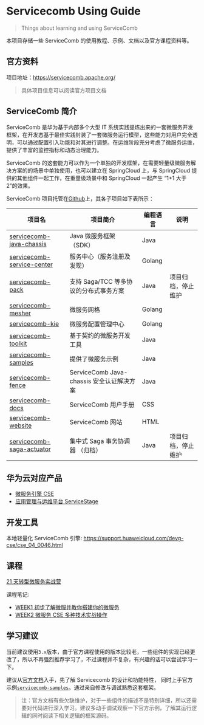 # Servicecomb Using Guide

> Things about learning and using ServiceComb

本项目存储一些 ServiceComb 的使用教程、示例、文档以及官方课程资料等。

## 官方资料

项目地址：https://servicecomb.apache.org/

> 具体项目信息可以阅读官方项目文档

## ServiceComb 简介

ServiceComb 是华为基于内部多个大型 IT 系统实践提炼出来的一套微服务开发框架，在开发态基于最佳实践封装了一套微服务运行模型，这些能力对用户完全透明，可以通过配置引入功能和对其进行调整。在运维阶段充分考虑了微服务运维，提供了丰富的监控指标和动态治理能力。

ServiceComb 的这套能力可以作为一个单独的开发框架，在需要轻量级微服务解决方案的的场景中单独使用，也可以建立在 SpringCloud 上，与 SpringCloud 提供的其他组件一起工作，在重量级场景中和 SpringCloud 一起产生 “1+1 大于 2”的效果。

ServiceComb 项目托管在[Github](https://github.com/apache?q=servicecomb)上，其各子项目如下表所示：

| 项目名                                                                             | 项目简介                                  | 编程语言 | 说明               |
| ---------------------------------------------------------------------------------- | ----------------------------------------- | -------- | ------------------ |
| [servicecomb-java-chassis](https://github.com/apache/servicecomb-java-chassis)     | Java 微服务框架（SDK）                    | Java     |                    |
| [servicecomb-service-center](https://github.com/apache/servicecomb-service-center) | 服务中心（服务注册及发现）                | Golang   |                    |
| [servicecomb-pack](https://github.com/apache/servicecomb-pack)                     | 支持 Saga/TCC 等多协议的分布式事务方案    | Java     | 项目归档，停止维护 |
| [servicecomb-mesher](https://github.com/apache/servicecomb-Mesher)                 | 微服务网格                                | Golang   |                    |
| [servicecomb-kie](https://github.com/apache/servicecomb-kie)                       | 微服务配置管理中心                        | Golang   |                    |
| [servicecomb-toolkit](https://github.com/apache/servicecomb-toolkit)               | 基于契约的微服务开发工具                  | Java     |                    |
| [servicecomb-samples](https://github.com/apache/servicecomb-samples)               | 提供了微服务示例                          | Java     |                    |
| [servicecomb-fence](https://github.com/apache/servicecomb-fence)                   | ServiceComb Java-chassis 安全认证解决方案 | Java     |                    |
| [servicecomb-docs](https://github.com/apache/servicecomb-docs)                     | ServiceComb 用户手册                      | CSS      |                    |
| [servicecomb-website](https://github.com/apache/servicecomb-website)               | ServiceComb 网站                          | HTML     |                    |
| [servicecomb-saga-actuator](https://github.com/apache/servicecomb-saga-actuator)   | 集中式 Saga 事务协调器 （归档）           | Java     | 项目归档，停止维护 |

## 华为云对应产品

- [微服务引擎 CSE](https://www.huaweicloud.com/product/cse.html)
- [应用管理与运维平台 ServiceStage](https://www.huaweicloud.com/product/servicestage.html)

## 开发工具

本地轻量化 ServiceComb 引擎: https://support.huaweicloud.com/devg-cse/cse_04_0046.html

## 课程

[21 天转型微服务实战营](./courses/21-day-cse/)

课程笔记:

- [WEEK1 初步了解微服并教你搭建你的微服务](./courses/21-day-cse/notes/21-day-cse-notes-week1.md)
- [WEEK2 微服务 CSE 多种技术实战操作](./courses/21-day-cse/notes/21-day-cse-notes-week2.md)

## 学习建议

当前建议使用`3.x`版本，由于官方课程使用的版本比较老，一些组件的实现已经更改了，所以不再强烈推荐学习了，不过课程并不复杂，有兴趣的话可以尝试学习一下。

建议从[官方文档](https://servicecomb.apache.org/references/java-chassis/zh_CN/index.html)入手，先了解 Servicecomb 的设计和功能特性，
同时上手官方示例[`servicecomb-samples`](https://github.com/apache/servicecomb-samples)。通过亲自修改与调试熟悉这套框架。

> 注：官方文档有些欠缺维护，对于一些组件的描述不是特别详细，所以还需要对代码进行深入学习。建议多动手调试观察一下官方示例，了解其运行逻辑的同时阅读下相关逻辑的框架源码。
